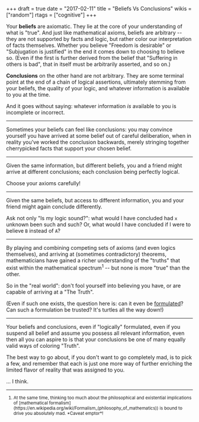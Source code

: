 +++
draft = true
date = "2017-02-11"
title = "Beliefs Vs Conclusions"
wikis = ["random"]
rtags = ["cognitive"]
+++

Your **beliefs** are axiomatic. They lie at the core of your understanding of
what is "true". And just like mathematical axioms, beliefs are arbitrary -- they
are not supported by facts and logic, but rather color our interpretation of
facts themselves. Whether you believe "Freedom is desirable" or "Subjugation is
justified" in the end it comes down to choosing to believe so. (Even if the
first is further derived from the belief that "Suffering in others is bad", that
in itself must be arbitrarily asserted, and so on.)

**Conclusions** on the other hand are not arbitrary. They are some terminal
point at the end of a chain of logical assertions, ultimately stemming from your
beliefs, the quality of your logic, and whatever information is available to you
at the time.

And it goes without saying: whatever information *is* available to you is
incomplete or incorrect.

---

Sometimes your beliefs can feel like conclusions: you may convince yourself you
have arrived at some belief out of careful deliberation, when in reality you've
worked the conclusion backwards, merely stringing together cherrypicked facts
that support your chosen belief.

---

Given the same information, but different beliefs, you and a friend might arrive
at different conclusions; each conclusion being perfectly logical.

Choose your axioms carefully!

---

Given the same beliefs, but access to different information, you and your friend
might again conclude differently.

Ask not only "Is my logic sound?": what would I have concluded had `x` unknown
been such and such? Or, what would I have concluded if I were to believe `B`
instead of `A`?

---

By playing and combining competing sets of axioms (and even logics themselves),
and arriving at (sometimes contradictory) theorems, mathematicians have gained a
richer understanding of the "truths" that exist within the mathematical
spectrum<sup>1</sup> -- but none is more "true" than the other.

So in the "real world": don't fool yourself into believing you have, or are
capable of arriving at a "The Truth".

(Even if such one exists, the question here is: can it even be
[formulated](https://en.wikipedia.org/wiki/G%C3%B6del's_incompleteness_theorems)?
Can such a formulation be trusted? It's turtles all the way down!)

---

Your beliefs and conclusions, even if "logically" formulated, even if you
suspend all belief and assume you possess all relevant information, even then
all you can aspire to is that your conclusions be one of many equally valid
ways of coloring "Truth".

The best way to go about, if you don't want to go completely mad, is to pick a
few, and remember that each is just one more way of further enriching the
limited flavor of reality that was assigned to you.

... I think.

---

<small>

<ol>
  <li>
    At the same time, thinking too much about the philosophical and existential
    implications of [mathematical
    formalism](https://en.wikipedia.org/wiki/Formalism_(philosophy_of_mathematics))
    is bound to drive you absolutely mad. *Caveat emptor*!
  </li>
</ol>
</small>
